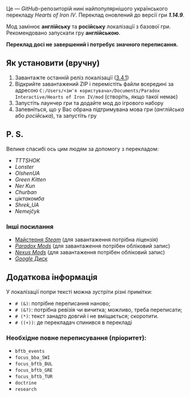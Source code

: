 Це&nbsp;— *GitHub*-репозиторій нині найпопулярнішого українського перекладу *Hearts of Iron IV*. Переклад оновлений до версії гри ***1.14.9***.

Мод замінює **англійську** та **російську** локалізації з базової гри. Рекомендовано запускати гру **англійською**.

**Переклад досі не завершений і потребує значного переписання.**

## Як установити (вручну)
1. Завантажте останній реліз локалізації ([3.4.1](https://github.com/Letgal/hoi4_ukrainian_localization/releases))
1. Відкрийте завантажений ZIP і перемістіть файли всередині за адресою `C:/Users/<ім'я користувача>/Documents/Paradox Interactive/Hearts of Iron IV/mod` (створіть, якщо такої немає)
1. Запустіть лаунчер гри та додайте мод до ігрового набору
1. Запевніться, що у Вас обрана підтримувана мова гри (*англійська* або *російська*), та запустіть гру

## P.&nbsp;S.
Велике спасибі ось цим людям за допомогу з перекладом:
* *TTTSHOK*
* *Lonster*
* *OlshenUA*
* *Green Kitten*
* *Ner Kun*
* *Churban*
* *ціктакомба*
* *Shrek_UA*
* *Nemejčyk*

### Інші посилання
* [Майстерня *Steam*](https://steamcommunity.com/workshop/filedetails/?id=2706358548) (для завантаження потрібна ліцензія)
* [*Paradox Mods*](https://mods.paradoxplaza.com/mods/38710/Any) (для завантаження потрібен обліковий запис)
* [*Nexus Mods*](https://www.nexusmods.com/heartsofironiv/mods/53) (для завантаження потрібен обліковий запис)
* [*Google* Диск](https://drive.google.com/file/d/1f8ypKACpJyX8s5L3B6GbOmew9BFKzO-z/view)

## Додаткова інформація
У локалізації попри тексті можна зустріти різні примітки:
+ `# (&)`: потрібне переписання наново;
+ `# (&?)`: потрібна ревізія чи вичитка; можливо, треба переписати;
+ `# (*)`: текст занадто довгий і не вміщається; скоротити.
+ `# ((+))`: де перекладач спинився в перекладі

### Необхідне повне переписування (пріоритет):
+ `bftb_events`
+ `focus_bba_SWI`
+ `focus_bftb_BUL`
+ `focus_bftb_GRE`
+ `focus_bftb_TUR`
+ `doctrine`
+ `research`
